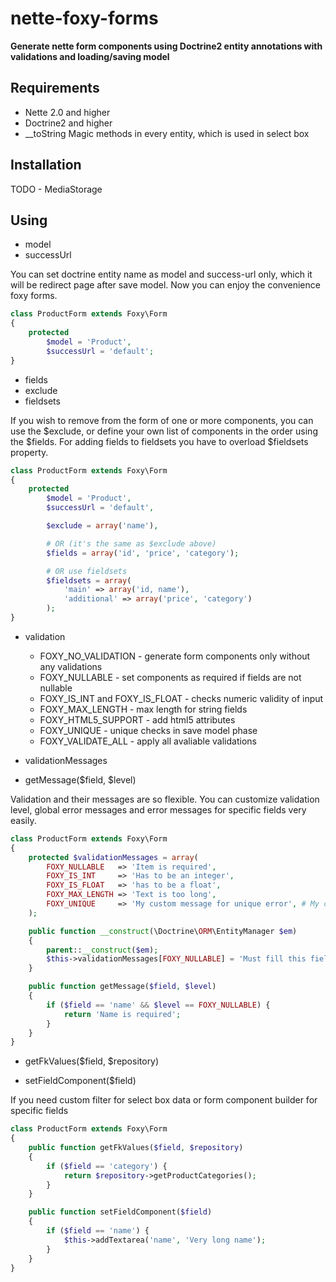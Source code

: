 nette-foxy-forms
================

**Generate nette form components using Doctrine2 entity annotations with validations and loading/saving model**

Requirements
------------

- Nette 2.0 and higher
- Doctrine2 and higher
- __toString Magic methods in every entity, which is used in select box

Installation
------------

TODO - MediaStorage

Using
------------

- model
- successUrl

You can set doctrine entity name as model and success-url only, which it will be redirect page after save model. Now you can enjoy the convenience foxy forms.
```php
class ProductForm extends Foxy\Form
{
	protected
		$model = 'Product',
		$successUrl = 'default';
}
```
- fields
- exclude
- fieldsets

If you wish to remove from the form of one or more components, you can use the $exclude, or define your own list of components in the order using the $fields.
For adding fields to fieldsets you have to overload $fieldsets property.
```php
class ProductForm extends Foxy\Form
{
	protected
		$model = 'Product',
		$successUrl = 'default',

		$exclude = array('name'),

		# OR (it's the same as $exclude above)
		$fields = array('id', 'price', 'category');

		# OR use fieldsets
		$fieldsets = array(
			'main' => array('id, name'),
			'additional' => array('price', 'category')
		);
}
```

- validation
	- FOXY_NO_VALIDATION - generate form components only without any validations
	- FOXY_NULLABLE - set components as required if fields are not nullable
	- FOXY_IS_INT and FOXY_IS_FLOAT - checks numeric validity of input
	- FOXY_MAX_LENGTH - max length for string fields
	- FOXY_HTML5_SUPPORT - add html5 attributes
	- FOXY_UNIQUE - unique checks in save model phase
	- FOXY_VALIDATE_ALL - apply all avaliable validations

- validationMessages

- getMessage($field, $level)


Validation and their messages are so flexible. You can customize validation level, global error messages and error messages for specific fields very easily.

```php
class ProductForm extends Foxy\Form
{
    protected $validationMessages = array(
        FOXY_NULLABLE   => 'Item is required',
        FOXY_IS_INT     => 'Has to be an integer',
        FOXY_IS_FLOAT   => 'has to be a float',
        FOXY_MAX_LENGTH => 'Text is too long',
        FOXY_UNIQUE     => 'My custom message for unique error', # My custom unique error message
    );

    public function __construct(\Doctrine\ORM\EntityManager $em)
    {
        parent::__construct($em);
		$this->validationMessages[FOXY_NULLABLE] = 'Must fill this field, boy!';
	}

    public function getMessage($field, $level)
    {
		if ($field == 'name' && $level == FOXY_NULLABLE) {
			return 'Name is required';
		}
    }
}
```

- getFkValues($field, $repository)

- setFieldComponent($field)

If you need custom filter for select box data or form component builder for specific fields
```php
class ProductForm extends Foxy\Form
{
    public function getFkValues($field, $repository)
    {
		if ($field == 'category') {
			return $repository->getProductCategories();
		}
    }

    public function setFieldComponent($field)
    {
		if ($field == 'name') {
			$this->addTextarea('name', 'Very long name');
		}
    }
}
```
